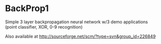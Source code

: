 BackProp1
=========

Simple 3 layer backpropagation neural network w/3 demo applications (point classifier, XOR, 0-9 recognition)

Also available at http://sourceforge.net/scm/?type=svn&group_id=226849

